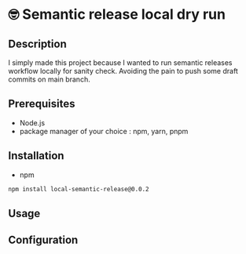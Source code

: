 # 🤓 Semantic release local dry run

## Description

I simply made this project because I wanted to run semantic releases workflow locally for sanity check.
Avoiding the pain to push some draft commits on main branch.

## Prerequisites

- Node.js
- package manager of your choice : npm, yarn, pnpm

## Installation

- npm
```bash
npm install local-semantic-release@0.0.2
```

## Usage

## Configuration
